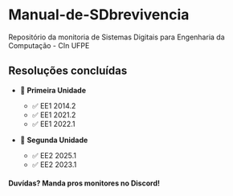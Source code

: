 # Manual-de-SDbrevivencia
Repositório da monitoria de Sistemas Digitais para Engenharia da Computação - CIn UFPE

## Resoluções concluídas
- 📌 **Primeira Unidade**
  - ✅ EE1 2014.2
  - ✅ EE1 2021.2
  - ✅ EE1 2022.1

- 📌 **Segunda Unidade**
  - ✅ EE2 2025.1
  - ✅ EE2 2023.1


#### Duvídas? Manda pros monitores no Discord!
